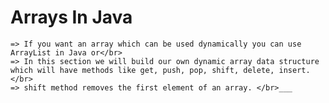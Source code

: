 # Arrays In Java
~~~~=> The simple array in java cannot be used dynamically. For example. we have int[] array = new Int[5]; this array can store only 5 elements, its size cannot be changed in the future.</br>
=> If you want an array which can be used dynamically you can use ArrayList in Java or</br> 
=> In this section we will build our own dynamic array data structure which will have methods like get, push, pop, shift, delete, insert.</br>
=> shift method removes the first element of an array. </br>___  

